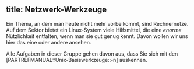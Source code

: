 title: Netzwerk-Werkzeuge
---
Ein Thema, an dem man heute nicht mehr vorbeikommt, sind Rechnernetze.
Auf dem Sektor bietet ein Linux-System viele Hilfsmittel, die eine
_enorme_ Nützlichkeit entfalten, wenn man sie gut genug kennt.
Davon wollen wir uns hier das eine oder andere ansehen.

Alle Aufgaben in dieser Gruppe gehen davon aus, dass Sie sich mit den
[PARTREFMANUAL::Unix-Basiswerkzeuge::-n] 
auskennen.
